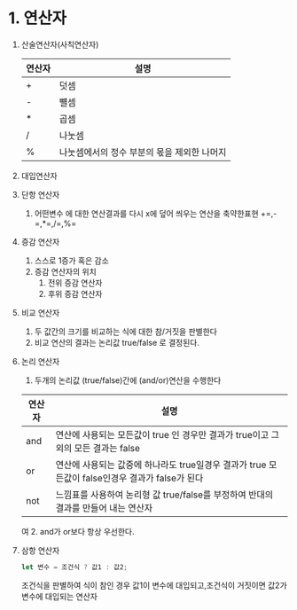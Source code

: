 # 1. 연산자

1. 산술연산자(사칙연산자)
   
   |연산자|설명|
   |---|---|
   |+|덧셈|
   |-|뺼셈|
   |*|곱셈|
   |/|나눗셈|
   |%|나눗셈에서의 정수 부분의 몫을 제외한 나머지|

2. 대입연산자
3. 단항 연산자
   1. 어떤변수 에 대한 연산결과를 다시 x에 덮어 씌우는 연산을 축약한표현 +=,-=,*=,/=,%=
4. 증감 연산자
   1. 스스로 1증가 혹은 감소
   2. 증감 연산자의 위치
      1. 전위 증감 연산자
      2. 후위 증감 연산자
5. 비교 연산자
   1. 두 값간의 크기를 비교하는 식에 대한 참/거짓을 판별한다
   2. 비교 연산의 결과는 논리값 true/false 로 결정된다.
6. 논리 연산자
   1. 두개의 논리값 (true/false)간에 (and/or)연산을 수행한다
   
    |연산자|설명|
    |---|---|
    |and|연산에 사용되는 모든값이 true 인 경우만 결과가 true이고 그외의 모든 결과는 false|
    |or|연산에 사용되는 값중에 하나라도 true일경우 결과가 true 모든값이 false인경우 결과가 false가 된다|
    |not|느낌표를 사용하여 논리형 값 true/false를 부정하여 반대의 결과를 만들어 내는 연산자|
    여
   2. and가 or보다 항상 우선한다.
7. 삼항 연산자
   ```javascript
   let 변수 = 조건식 ? 값1 : 값2;
   ``` 
   조건식을 판별하여 식이 참인 경우 값1이 변수에 대입되고,조건식이 거짓이면 값2가 변수에 대입되는 연산자
   
